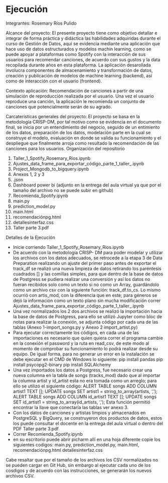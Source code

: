 # Ejecución

Integrantes: Rosemary Ríos Pulido

Alcance del proyecto: El presente proyecto tiene como objetivo detallar e integrar de forma práctica y didáctica las habilidades adquiridas durante el curso de Gestión de Datos, aquí se evidencia mediante una aplicación que hace uso de datos estructurados y modelos machin learning, como se puede apoyar a plataformas como Spotify con la interacción de sus usuarios para recomendar canciones, de acuerdo con sus gustos y la data recopilada durante años en esta plataforma. La aplicación desarollada involucra componentes de almacenamiento y transformación de datos, creación y publicación de modelos de machine learning (backend), así como de interacción con el usuario (frontend).

Contexto aplicación: Recomendación de canciones a partir de una simulación de reproducción realizada por el usuario. Una vez el usuario reproduce una canción, la aplicación le recomienda un conjunto de canciones que potencialmente serán de su agrado.

Carcateristicas generales del proyecto: El proyecto se basa en la metodología CRISP-DM, por tal motivo como se evidencia en el documento final, se inicia por un entendimiento del negocio, seguido de un entimiento de los datos, preparación de los datos, modelación parte en la cual se construye el modelo, evaluación en donde se valida su funcionamiento y el despliegue que finalmente arroja como resultado la recomendación de las canciones para los usuarios. 
Organización del repositorio

1) Taller_1_Spotify_Rosemary_Rios.ipynb
2) Ajustes_data_frame_para_exportar_código_parte_1_taller_.ipynb
3) Project_Mongodb_to_bigquery.ipynb 
4) Anexos 1, 2 y 3
5) .json
6) Dashboard power bi (adjunto en la entrega del aula virtual ya que por el tamaño del archivo no se puede subir en github)
7) Recomienda_Spotify.ipynb
8) main.py
9) prediction_model.py
10) main.html
11) recomendaciónpg.html
12) detallesinterfaz.css
13) Taller parte 3.pdf 

Detalles de la Ejecución
- Inicie corriendo Taller_1_Spotify_Rosemary_Rios.ipynb
- De acuerdo con la metodología CRISP- DM para poder modelar y utilizar los archivos con los datos adecuados, se retrocede a la etapa 3  de Data Preparation realizando un ajuste del primer paso antes de exportar el track_df se realizó una nueva limpieza de datos retirando los paréntesis cuadrados [] y las comillas simples, para que dentro de la base de datos de Postgress se pudiera realizar una conversión y así los datos no fueran recibidos solo como un texto si no como un  Array, guardándolo como un archivo csv con la siguiente función: track_df.to_cs. Lo mismo ocurrió con artis_mod, con la diferencia que en este; para géneros se dejó la información como un texto plano sin mucha modificación correr Ajustes_data_frame_para_exportar_código_parte_1_taller_.ipynb
- Una vez normalizados los 2 dos archivos se realizó la importación hacia la base de datos de  Postgress, para ello se utilizó Jupyter como bloc de notas para realizar la conexión, se adjunta código por cada una de las tablas (Anexo 1-import_songs.py y Anexo 2 import_artist.py)
- Para ejecutar correctamente los códigos, en cada una de las importaciones es necesario que quien quiera correr el programa cambie en la conexión el password y la ruta en read_csv, de este modo al  momento de comprobar su funcionamiento lo podrá realizar desde su equipo. De igual forma, para  no generar un error en la instalación se debe ejecutar en el CMD de Windows lo siguiente:
pip install pandas
pip install psycopg2-binary
pip install SQLAlchemy
- Una vez importados los datos a Postgress, fue necesario crear una nueva columna en la tabla de songs (tracks_mod) dado que al importar la columna artist y id_artist esta no era tomada como un arreglo; para ello se utilizó el siguiente código:
ALERT TABLE songs ADD COLUMN artist1 TEXT [];
UPDATE songs SET artist1 = string_to_array(artists, ‘,’);
ALERT TABLE songs ADD COLUMN id_artist1 TEXT [];
UPDATE songs SET id_artist1 = string_to_array(id_artists, ‘,’);
Esta función permitió encontrar la llave que conectaría las tablas ver anexo 3.
- Con los datos de canciones y artistas limpios y almacenados en PostgreSQL y BigQuery, se construyeron dos productos de datos, estos los puede consultar el docente en la entrega del aula virtual o dentro del PDF Taller parte 3.pdf 
- Correr Recomienda_Spotify.ipynb
- en su escritorio puede abrir picharm allí en una hoja diferente copie los siguientes codigos: main.py,  prediction_model.py, main.html, recomendaciónpg.html detallesinterfaz.css

Cabe resaltar que por el tamaño de los archivos los CSV normalizados no se pueden cargar en Git Hub, sin embargo al ejecutar cada uno de los cosdigos y de acuerdo con las instrucciones, se generarán los nuevos archivos CSV.
